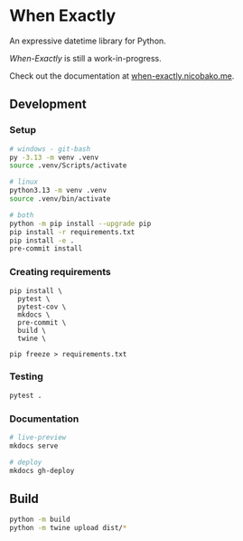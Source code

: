 # When Exactly

An expressive datetime library for Python.

*When-Exactly* is still a work-in-progress.

Check out the documentation at [when-exactly.nicobako.me](https://when-exactly.nicobako.me).

## Development

### Setup

```bash
# windows - git-bash
py -3.13 -m venv .venv
source .venv/Scripts/activate

# linux
python3.13 -m venv .venv
source .venv/bin/activate

# both
python -m pip install --upgrade pip
pip install -r requirements.txt
pip install -e .
pre-commit install
```

### Creating requirements

```
pip install \
  pytest \
  pytest-cov \
  mkdocs \
  pre-commit \
  build \
  twine \

pip freeze > requirements.txt
```

### Testing

```bash
pytest .
```

### Documentation

```bash
# live-preview
mkdocs serve

# deploy
mkdocs gh-deploy
```

## Build

```bash
python -m build
python -m twine upload dist/*
```